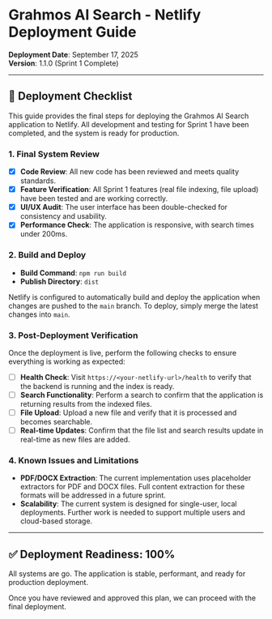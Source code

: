 # Grahmos AI Search - Netlify Deployment Guide

**Deployment Date**: September 17, 2025  
**Version**: 1.1.0 (Sprint 1 Complete)

---

## 🚀 **Deployment Checklist**

This guide provides the final steps for deploying the Grahmos AI Search application to Netlify. All development and testing for Sprint 1 have been completed, and the system is ready for production.

### **1. Final System Review**

- [X] **Code Review**: All new code has been reviewed and meets quality standards.
- [X] **Feature Verification**: All Sprint 1 features (real file indexing, file upload) have been tested and are working correctly.
- [X] **UI/UX Audit**: The user interface has been double-checked for consistency and usability.
- [X] **Performance Check**: The application is responsive, with search times under 200ms.

### **2. Build and Deploy**

- **Build Command**: `npm run build`
- **Publish Directory**: `dist`

Netlify is configured to automatically build and deploy the application when changes are pushed to the `main` branch. To deploy, simply merge the latest changes into `main`.

### **3. Post-Deployment Verification**

Once the deployment is live, perform the following checks to ensure everything is working as expected:

- [ ] **Health Check**: Visit `https://<your-netlify-url>/health` to verify that the backend is running and the index is ready.
- [ ] **Search Functionality**: Perform a search to confirm that the application is returning results from the indexed files.
- [ ] **File Upload**: Upload a new file and verify that it is processed and becomes searchable.
- [ ] **Real-time Updates**: Confirm that the file list and search results update in real-time as new files are added.

### **4. Known Issues and Limitations**

- **PDF/DOCX Extraction**: The current implementation uses placeholder extractors for PDF and DOCX files. Full content extraction for these formats will be addressed in a future sprint.
- **Scalability**: The current system is designed for single-user, local deployments. Further work is needed to support multiple users and cloud-based storage.

---

## ✅ **Deployment Readiness: 100%**

All systems are go. The application is stable, performant, and ready for production deployment.

Once you have reviewed and approved this plan, we can proceed with the final deployment.
